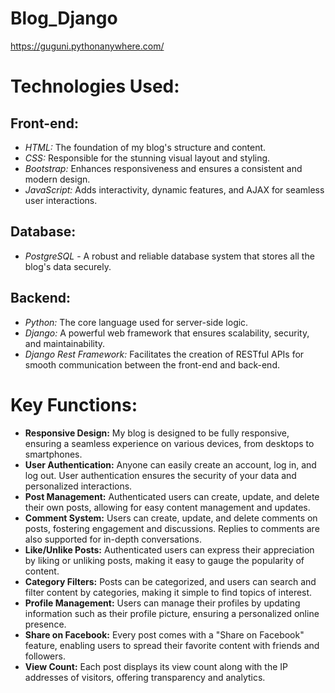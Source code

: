 # Blog_Django

https://guguni.pythonanywhere.com/

# Technologies Used:
## Front-end:
- *HTML:* The foundation of my blog's structure and content.
- *CSS:* Responsible for the stunning visual layout and styling.
- *Bootstrap:* Enhances responsiveness and ensures a consistent and modern design.
- *JavaScript:* Adds interactivity, dynamic features, and AJAX for seamless user interactions.

## Database:
- *PostgreSQL* - A robust and reliable database system that stores all the blog's data securely.

## Backend:
- *Python:* The core language used for server-side logic.
- *Django:* A powerful web framework that ensures scalability, security, and maintainability.
- *Django Rest Framework:* Facilitates the creation of RESTful APIs for smooth communication between the front-end and back-end.

# Key Functions:
- **Responsive Design:** My blog is designed to be fully responsive, ensuring a seamless experience on various devices, from desktops to smartphones.
- **User Authentication:** Anyone can easily create an account, log in, and log out. User authentication ensures the security of your data and personalized interactions.
- **Post Management:** Authenticated users can create, update, and delete their own posts, allowing for easy content management and updates.
- **Comment System:** Users can create, update, and delete comments on posts, fostering engagement and discussions. Replies to comments are also supported for in-depth conversations.
- **Like/Unlike Posts:** Authenticated users can express their appreciation by liking or unliking posts, making it easy to gauge the popularity of content.
- **Category Filters:** Posts can be categorized, and users can search and filter content by categories, making it simple to find topics of interest.
- **Profile Management:** Users can manage their profiles by updating information such as their profile picture, ensuring a personalized online presence.
- **Share on Facebook:** Every post comes with a "Share on Facebook" feature, enabling users to spread their favorite content with friends and followers.
- **View Count:** Each post displays its view count along with the IP addresses of visitors, offering transparency and analytics.
